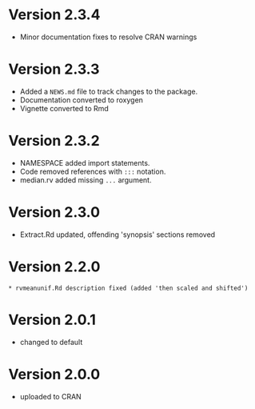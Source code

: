 # Version 2.3.4
  * Minor documentation fixes to resolve CRAN warnings

# Version 2.3.3
  * Added a `NEWS.md` file to track changes to the package.
  * Documentation converted to roxygen
  * Vignette converted to Rmd

# Version 2.3.2
  * NAMESPACE added import statements.
  * Code removed references with `:::` notation.
  * median.rv added missing `...` argument.

# Version 2.3.0
  * Extract.Rd updated, offending 'synopsis' sections removed

# Version 2.2.0
	* rvmeanunif.Rd description fixed (added 'then scaled and shifted')

# Version 2.0.1
  * changed to default

# Version 2.0.0 
  * uploaded to CRAN
